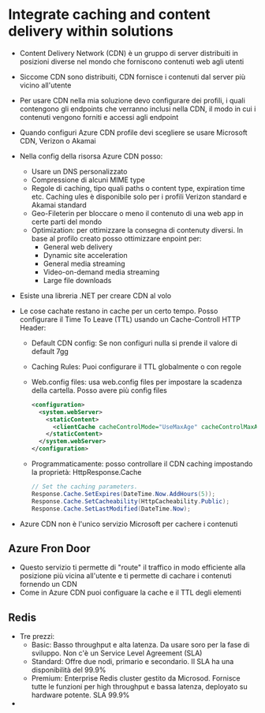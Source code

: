 # Integrate caching and content delivery within solutions

- Content Delivery Network (CDN) è un gruppo di server distribuiti in posizioni diverse nel mondo che forniscono contenuti web agli utenti
- Siccome CDN sono distribuiti, CDN fornisce i contenuti dal server più vicino all'utente
- Per usare CDN nella mia soluzione devo configurare dei profili, i quali contengono gli endpoints che verranno inclusi nella CDN, il modo in cui i contenuti vengono forniti e accessi agli endpoint
- Quando configuri Azure CDN profile devi scegliere se usare Microsoft CDN, Verizon o Akamai
- Nella config della risorsa Azure CDN posso:
  - Usare un DNS personalizzato
  - Compressione di alcuni MIME type
  - Regole di caching, tipo quali paths o content type, expiration time etc. Caching ules è disponibile solo per i profili Verizon standard e Akamai standard
  - Geo-Fileterin per bloccare o meno il contenuto di una web app in certe parti del mondo
  - Optimization: per ottimizzare la consegna di contenuty diversi. In base al profilo creato posso ottimizzare enpoint per:
    - General web delivery
    - Dynamic site acceleration
    - General media streaming
    - Video-on-demand media streaming
    - Large file downloads
- Esiste una libreria .NET per creare CDN al volo
- Le cose cachate restano in cache per un certo tempo. Posso configurare il Time To Leave (TTL) usando un Cache-Controll HTTP Header:
  - Default CDN config: Se non configuri nulla si prende il valore di default 7gg
  - Caching Rules: Puoi configurare il TTL globalmente o con regole
  - Web.config files: usa web.config files per impostare la scadenza della cartella. Posso avere più config files
  
    ~~~~xml
    <configuration>
      <system.webServer>
        <staticContent>
          <clientCache cacheControlMode="UseMaxAge" cacheControlMaxAge= "3.00:00:00" />
        </staticContent>
      </system.webServer>
    </configuration>
    ~~~~

  - Programmaticamente: posso controllare il CDN caching impostando la proprietà: HttpResponse.Cache
  
    ~~~~c#
    // Set the caching parameters.
    Response.Cache.SetExpires(DateTime.Now.AddHours(5));
    Response.Cache.SetCacheability(HttpCacheability.Public);
    Response.Cache.SetLastModified(DateTime.Now);
    ~~~~

- Azure CDN non è l'unico servizio Microsoft per cachere i contenuti

## Azure Fron Door

- Questo servizio ti permette di "route" il traffico in modo efficiente alla posizione più vicina all'utente e ti permette di cachare i contenuti fornendo un CDN
- Come in Azure CDN puoi configuare la cache e il TTL degli elementi

## Redis

- Tre prezzi:
  - Basic: Basso throughput e alta latenza. Da usare soro per la fase di sviluppo. Non c'è un Service Level Agreement (SLA)
  - Standard: Offre due nodi, primario e secondario. Il SLA ha una disponibilità del 99.9%
  - Premium: Enterprise Redis cluster gestito da Microsod. Fornisce tutte le funzioni per high throughput e bassa latenza, deployato su hardware potente. SLA 99.9%
-